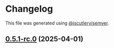 # Changelog

This file was generated using [@jscutlery/semver](https://github.com/jscutlery/semver).

## [0.5.1-rc.0](https://github.com/Sitecore-PD/sitecore.cloudsdk.js/compare/personalize-0.5.0...personalize-0.5.1-rc.0) (2025-04-01)
